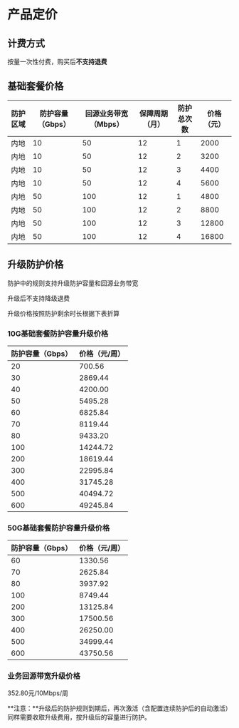

# 产品定价

## 计费方式

按量一次性付费，购买后**不支持退费**

## 基础套餐价格

| 防护区域 | 防护容量（Gbps） | 回源业务带宽（Mbps） | 保障周期（月） | 防护总次数 | 价格（元） |
| -------- | ---------------- | -------------------- | -------------- | ---------- | ---------- |
| 内地     | 10               | 50                   | 12             | 1          | 2000       |
| 内地     | 10               | 50                   | 12             | 2          | 3200       |
| 内地     | 10               | 50                   | 12             | 3          | 4400       |
| 内地     | 10               | 50                   | 12             | 4          | 5600       |
| 内地     | 50               | 100                  | 12             | 1          | 4800       |
| 内地     | 50               | 100                  | 12             | 2          | 8800       |
| 内地     | 50               | 100                  | 12             | 3          | 12800      |
| 内地     | 50               | 100                  | 12             | 4          | 16800      |

##  升级防护价格

防护中的规则支持升级防护容量和回源业务带宽

升级后不支持降级退费

升级价格按照防护剩余时长根据下表折算

### 10G基础套餐防护容量升级价格

| 防护容量（Gbps） | 价格（元/周） |
| ---------------- | ------------- |
| 20               | 700.56        |
| 30               | 2869.44       |
| 40               | 4200.00       |
| 50               | 5495.28       |
| 60               | 6825.84       |
| 70               | 8119.44       |
| 80               | 9433.20       |
| 100              | 14244.72      |
| 200              | 18619.44      |
| 300              | 22995.84      |
| 400              | 31745.28      |
| 500              | 40494.72      |
| 600              | 49245.84      |

### 50G基础套餐防护容量升级价格

| 防护容量（Gbps） | 价格（元/周） |
| ---------------- | ------------- |
| 60               | 1330.56       |
| 70               | 2625.84       |
| 80               | 3937.92       |
| 100              | 8749.44       |
| 200              | 13125.84      |
| 300              | 17500.56      |
| 400              | 26250.00      |
| 500              | 34999.44      |
| 600              | 43750.56      |

### 业务回源带宽升级价格

352.80元/10Mbps/周

**注意：**升级后的防护规则到期后，再次激活（含配置连续防护后的自动激活）同样需要收取升级费用，按升级后的容量进行防护。
